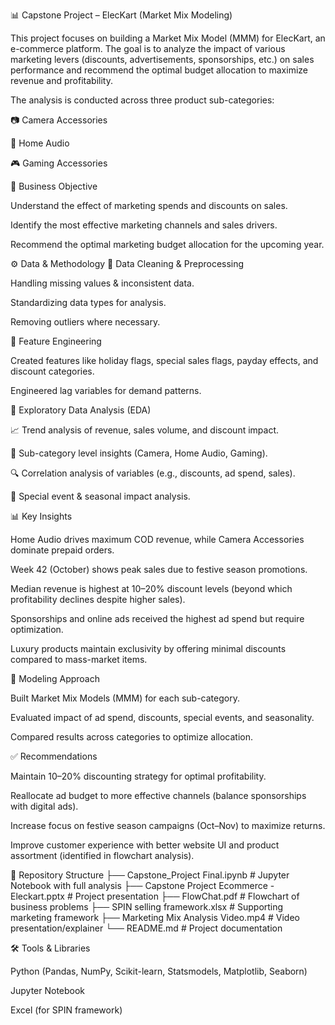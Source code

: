 📊 Capstone Project – ElecKart (Market Mix Modeling)

This project focuses on building a Market Mix Model (MMM) for ElecKart, an e-commerce platform. The goal is to analyze the impact of various marketing levers (discounts, advertisements, sponsorships, etc.) on sales performance and recommend the optimal budget allocation to maximize revenue and profitability.

The analysis is conducted across three product sub-categories:

📷 Camera Accessories

🎵 Home Audio

🎮 Gaming Accessories

🎯 Business Objective

Understand the effect of marketing spends and discounts on sales.

Identify the most effective marketing channels and sales drivers.

Recommend the optimal marketing budget allocation for the upcoming year.

⚙️ Data & Methodology
🔹 Data Cleaning & Preprocessing

Handling missing values & inconsistent data.

Standardizing data types for analysis.

Removing outliers where necessary.

🔹 Feature Engineering

Created features like holiday flags, special sales flags, payday effects, and discount categories.

Engineered lag variables for demand patterns.

🔹 Exploratory Data Analysis (EDA)

📈 Trend analysis of revenue, sales volume, and discount impact.

🛒 Sub-category level insights (Camera, Home Audio, Gaming).

🔍 Correlation analysis of variables (e.g., discounts, ad spend, sales).

🎉 Special event & seasonal impact analysis.

📊 Key Insights

Home Audio drives maximum COD revenue, while Camera Accessories dominate prepaid orders.

Week 42 (October) shows peak sales due to festive season promotions.

Median revenue is highest at 10–20% discount levels (beyond which profitability declines despite higher sales).

Sponsorships and online ads received the highest ad spend but require optimization.

Luxury products maintain exclusivity by offering minimal discounts compared to mass-market items.

🤖 Modeling Approach

Built Market Mix Models (MMM) for each sub-category.

Evaluated impact of ad spend, discounts, special events, and seasonality.

Compared results across categories to optimize allocation.

✅ Recommendations

Maintain 10–20% discounting strategy for optimal profitability.

Reallocate ad budget to more effective channels (balance sponsorships with digital ads).

Increase focus on festive season campaigns (Oct–Nov) to maximize returns.

Improve customer experience with better website UI and product assortment (identified in flowchart analysis).

📂 Repository Structure
├── Capstone_Project Final.ipynb     # Jupyter Notebook with full analysis
├── Capstone Project Ecommerce - Eleckart.pptx  # Project presentation
├── FlowChat.pdf                     # Flowchart of business problems
├── SPIN selling framework.xlsx      # Supporting marketing framework
├── Marketing Mix Analysis Video.mp4 # Video presentation/explainer
└── README.md                        # Project documentation

🛠️ Tools & Libraries

Python (Pandas, NumPy, Scikit-learn, Statsmodels, Matplotlib, Seaborn)

Jupyter Notebook

Excel (for SPIN framework)
